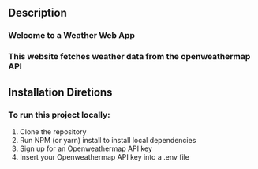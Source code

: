 





## Description 

### Welcome to a Weather Web App



### This website fetches weather data from the openweathermap API 





## Installation Diretions 


### To run this project locally: 

1. Clone the repository 
2. Run NPM (or yarn) install to install local dependencies 
3. Sign up for an Openweathermap API key 
4. Insert your Openweathermap API key into a .env file 